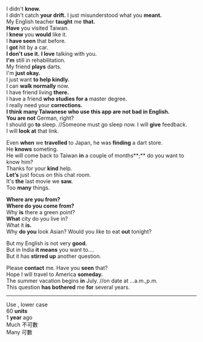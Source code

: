 I didn't **know.**   
I didn't catch **your drift.**
I just misunderstood what you **meant.**  
My English teacher **taught** me **that.**  
**Have** you visited Taiwan.  
I **knew** you **would** like it.  
I **have seen** that before.  
I **got** hit by a car.  
**I don't use it.** 
**I love** talking with you.  
**I'm** still in rehabilitation.  
My friend **plays** darts.  
I'm **just okay.**  
I just want **to help kindly.**  
I can **walk normally** now.  
I have friend living **there.**  
I have a friend **who studies for a** master degree.  
I really need your **corrections.**  
**I think many Taiwanese who use this app are not bad in English.**  
**You are not** German, right?   
I should go **to** sleep.  //Someone must go sleep now. 
I will **give** feedback.  
I will **look at** that link.   

Even **when** we **travelled** to Japan, he was **finding** a dart store.  
He **knows** someting.  
He will come back to Taiwan **in** a couple of months**;** do you want to know him?  
Thanks for your **kind** help.  
**Let’s** just focus on this chat room.  
It's **the** last movie we **saw.**  
Too **many** things.  

**Where are you from?**   
**Where do you come from?**  
Why **is** there a green point?  
**What** city do you live in?  
What it **is.**  
Why **do you** look Asian? 
Would you like to eat **out** tonight?  

But my English is not very **good.**  
But in India **it means** you want to....  
But it has **stirred up** another question.  

Please **contact** me.
Have you **seen** that?  
Hope I will travel to America **someday.**  
The summer vacation begins **in** July. //on date at ...a.m.,p.m.  
This question **has bothered** me **for** several years.  

-----------------------------------------------------
Use ,  lower case  
60 **units**  
1 **year** ago  
Much 不可數  
Many 可數  
